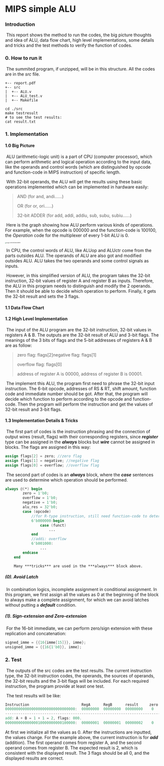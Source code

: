 # MIPS simple ALU

### Introduction

​		This report shows the method to run the codes, the  big picture thoughts and idea of ALU, data flow chart, high level implementations, some details and tricks and the test methods to verify the function of codes.

### 0. How to run it

​		The summited program, if unzipped, will be in this structure. All the codes are in the *src* file.

```
+-- report.pdf
+-- src
|  +-- ALU.v
|  +-- ALU_test.v
|  +-- Makefile
```

```
cd ./src
make testresult
# to see the test results:
cat result.txt
```

### 1. Implementation

#### 1.0 Big Picture

​		ALU (arithmetic-logic unit) is a part of CPU (computer processor), which can perform arithmetic and logical operation according to the input data, like the operands and control words (which are distinguished by opcode and function-code in MIPS instruction) of specific length. 

​		With 32-bit operands, the ALU will get the results using these basic operations implemented which can be implemented in hardware easily:

> AND (for and, andi......)
>
> OR    (for or, ori......)
>
> 32-bit ADDER (for add, addi, addiu, sub, subu, subiu......)

​		Here is the graph showing how ALU perform various kinds of operations. For example, when the opcode is 000000 and the function-code is 100100, the *Operation* code for the multiplexer of every 1-bit ALU is 0. 

<img src="C:\Users\yingy\AppData\Roaming\Typora\typora-user-images\image-20210411200238876.png" alt="image-20210411200238876" style="zoom: 25%;" />

​		In CPU, the control words of ALU, like ALUop and ALUctr come from the parts outsides ALU. The operands of ALU are also got and modified outsides ALU. ALU takes the two operands and some control signals as inputs. 

​		However, in this simplified version of ALU, the program takes the 32-bit instruction, 32-bit values of register A and register B as inputs. Therefore, the ALU in this program needs to distinguish and modify the 2 operands. Then it should be able to decide which operation to perform. Finally, it gets the 32-bit result and sets the 3 flags.


#### 1.1 Data Flow Chart


#### 1.2 High Level Implementation

​	The input of the ALU program are the 32-bit instruction, 32-bit values in registers A & B. The outputs are the 32-bit result of ALU and 3-bit flags. The meanings of the 3 bits of flags and the 5-bit addresses of registers A & B are as follow:

> zero flag: flags[2]negative flag: flags[1]
>
> overflow flag: flags[0]
>
> address of register A is 00000, address of register B is 00001.

​	The implement this ALU, the program first need to phrase the 32-bit input instruction. The 6-bit opcode, addresses of RS & RT, shift amount, function code and immediate number should be got. After that, the program will decide which function to perform according to the opcode and function-code. Then the program will perform the instruction and get the values of 32-bit result and 3-bit flags.

#### 1.3 Implementation Details & Tricks

​		The first part of codes is the instruction phrasing and the connection of output wires (result, flags) with their corresponding registers, since ***register*** type can be assigned in the ***always*** blocks but ***wire*** cannot be assigned in blocks. The flags are assigned in this way:

```verilog
assign flags[2] = zero; //zero flag
assign flags[1] = negative; //negative flag
assign flags[0] = overflow; //overflow flag
```

​		The second part of codes is an ***always*** block, where the ***case*** sentences are used to determine which operation should be performed.

```verilog
always @(*) begin
        zero = 1'b0;
        overflow = 1'b0;
        negative = 1'b0;
    	alu_res = 32'b0;
        case (opcode)
            //for R-type instruction, still need function-code to determine the operation
            6'b000000:begin
                case (funct)
               		...
            end 
            //addi: overflow
            6'b001000:
                ...
        endcase
    end
```

 		Many ***tricks*** are used in the ***always*** block above.

##### (0).  Avoid Latch

​		In combination logics, incomplete assignment in conditional assignment. In this program, we first assign all the values as 0 at the beginning of the block to always make a complete assignment, for which we can avoid latches without putting a ***default*** condition.

##### (1). Sign-extension and Zero-extension

​		For the 16-bit immediate, we can perform zero/sign extension with these replication and concatenation:

```verilog
signed_imme = {{16{imme[15]}}, imme};
unsigned_imme = {{16{1'b0}}, imme};
```

### 2. Test

​		The outputs of the src codes are the test results. The current instruction type, the 32-bit instruction codes, the operands, the sources of operands, the 32-bit results and the 3-bit flags will be included. For each required instruction, the program provide at least one test.

​		The test results will be like:

```verilog
Instruction                        RegA      RegB      result     zero negative overflow
00000000000000000000000000000000:  00000000  00000000  00000000    0       0       0    
-----------------------------------------------------------------------------------------
add: A + B = 1 + 1 = 2, flags: 000.
00000000000000010000000000100000:  00000001  00000001  00000002    0       0       0    
```

At first we initialize all the values as 0. After the instructions are inputted, the values change. For the example above, the current instruction is for ***add*** (addition). The first operand comes from register A, and the second operand comes from register B.  The expected result is 2, which is consistent with the displayed result. The 3 flags should be all 0, and the displayed results are correct.


